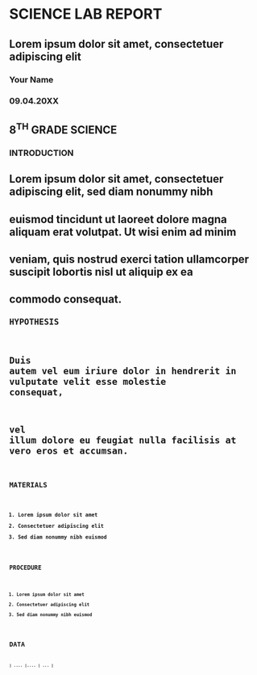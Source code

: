 # SCIENCE LAB REPORT

## Lorem ipsum dolor sit amet, consectetuer adipiscing elit

### Your Name

### 09.04.20XX

## 8<sup>TH</sup> GRADE SCIENCE

### <b>INTRODUCTION<b>

## Lorem ipsum dolor sit amet, consectetuer adipiscing elit, sed diam nonummy nibh
## euismod tincidunt ut laoreet dolore magna aliquam erat volutpat. Ut wisi enim ad minim
## veniam, quis nostrud exerci tation ullamcorper suscipit lobortis nisl ut aliquip ex ea
## commodo consequat.

### <pre>HYPOTHESIS<code>

## Duis autem vel eum iriure dolor in hendrerit in vulputate velit esse molestie consequat,
## vel illum dolore eu feugiat nulla facilisis at vero eros et accumsan.

### <pre>MATERIALS<code>

1. Lorem ipsum dolor sit amet
2. Consectetuer adipiscing elit
3. Sed diam nonummy nibh euismod

### <pre>PROCEDURE<code>

1. Lorem ipsum dolor sit amet
2. Consectetuer adipiscing elit
3. Sed diam nonummy nibh euismod

## <pre>DATA<code>

| .... |.... | ... |



